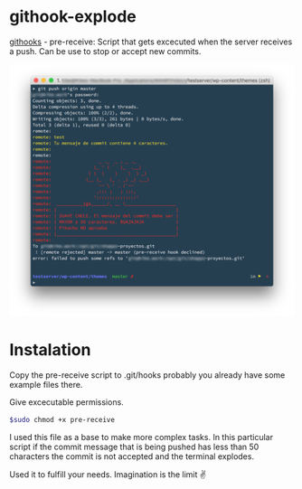 # githook-explode
[githooks](https://git-scm.com/docs/githooks) - pre-receive: Script that gets excecuted when the server receives a push. Can be use to stop or accept new commits.

<img src="https://github.com/kikeonline/githook-explode/blob/master/terminal-screen.png" width="600">

# Instalation
Copy the pre-receive script to .git/hooks probably you already have some example files there.

Give excecutable permissions.
  ```bash
  $sudo chmod +x pre-receive
  ```

I used this file as a base to make more complex tasks. In this particular script if the commit message that is being pushed has less than 50 characters the commit is not accepted and the terminal explodes.

Used it to fulfill your needs. Imagination is the limit ✌️
